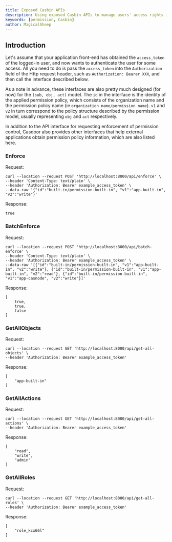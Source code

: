 ```yaml
---
title: Exposed Casbin APIs
description: Using exposed Casbin APIs to manage users' access rights in organization
keywords: [permission, Casbin]
author: MagicalSheep
---
```


## Introduction

Let's assume that your application front-end has obtained the `access_token` of the logged-in user, and now wants to authenticate the user for some access. All you need to do is pass the `access_token` into the `Authorization` field of the Http request header, such as `Authorization: Bearer XXX`, and then call the interface described below. 

As a note in advance, these interfaces are also pretty much designed (for now) for the `(sub, obj, act)` model. The `id` in the interface is the identity of the applied permission policy, which consists of the organization name and the permission policy name (ie `organization name/permission name`). `v1` and `v2` in turn correspond to the policy structure described by the permission model, usually representing `obj` and `act` respectively. 

In addition to the API interface for requesting enforcement of permission control, Casdoor also provides other interfaces that help external applications obtain permission policy information, which are also listed here. 

### Enforce

Request: 

```shell
curl --location --request POST 'http://localhost:8000/api/enforce' \
--header 'Content-Type: text/plain' \
--header 'Authorization: Bearer example_access_token' \
--data-raw '{"id":"built-in/permission-built-in", "v1":"app-built-in", "v2":"write"}'
```

Response:

```
true
```

### BatchEnforce

Request:

```shell
curl --location --request POST 'http://localhost:8000/api/batch-enforce' \
--header 'Content-Type: text/plain' \
--header 'Authorization: Bearer example_access_token' \
--data-raw '[{"id":"built-in/permission-built-in", "v1":"app-built-in", "v2":"write"}, {"id":"built-in/permission-built-in", "v1":"app-built-in", "v2":"read"}, {"id":"built-in/permission-built-in", "v1":"app-casnode", "v2":"write"}]'
```

Response:

```
[
    true,
    true,
    false
]
```

### GetAllObjects

Request:

```shell
curl --location --request GET 'http://localhost:8000/api/get-all-objects' \
--header 'Authorization: Bearer example_access_token'
```

Response:

```
[
    "app-built-in"
]
```

### GetAllActions

Request:

```shell
curl --location --request GET 'http://localhost:8000/api/get-all-actions' \
--header 'Authorization: Bearer example_access_token'
```

Response:

```
[
    "read",
    "write",
    "admin"
]
```

### GetAllRoles

Request: 

```shell
curl --location --request GET 'http://localhost:8000/api/get-all-roles' \
--header 'Authorization: Bearer example_access_token'
```

Response:

```
[
    "role_kcx66l"
]
```